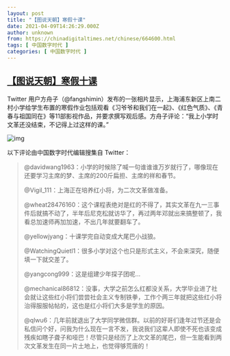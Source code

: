 ```yaml
---
layout: post
title: "【图说天朝】寒假十课"
date: 2021-04-09T14:26:29.000Z
author: unknown
from: https://chinadigitaltimes.net/chinese/664600.html
tags: [ 中国数字时代 ]
categories: [ 中国数字时代 ]
---
```

<!--1617978389000-->
[【图说天朝】寒假十课](https://chinadigitaltimes.net/chinese/664600.html)
------

<div>
<p>Twitter 用户方舟子（@fangshimin）发布的一张相片显示，上海浦东新区上南二村小学给学生布置的寒假作业包括观看《习爷爷和我们在一起》、《红色气质》、《青春与祖国同在》等11部影视作品，并要求撰写观后感。方舟子评论：“我上小学时文革还没结束，不记得上过这样的课。”</p><p><img src="https://chinadigitaltimes.net/chinese/files/2021/04/2hIf.jpg" alt="img" /></p><p>以下评论由中国数字时代编辑搜集自 Twitter：</p><blockquote><p>@davidwang1963：小学的时候除了喊一句谁谁谁万岁就行了，哪像现在还要学习主席的梦、主席的200斤扁担、主席的祥和春节。</p><p>@Vigil_111：上海正在培养红小将，为二次文革做准备。</p><p>@wheat28476160：这个课程表绝对是红的不得了，其实文革在九一三事件后就搞不动了，半年后尼克松就访华了，再过两年邓就出来搞整顿了，我看总加速师再加加速，不出几年就要翻车了。</p><p>@yellowjyang：十课学完自动变成大尾巴小战狼。</p><p>@WatchingQuietl1：很多小学对这个也只是形式主义，不会来深究，随便填一下就交差了。</p><p>@yangcong999：这是组建少年探子团呢&#8230;</p><p>@mechanical86812：没事，大学之前怎么红都没关系，大学毕业进了社会就让这些红小将们尝尝社会主义专制铁拳，工作个两三年就把这些红小将治得服服帖帖的，这也是红小将们大多是学生的原因。</p><p>@qlwu6：几年前就退出了大学同学微信群。以前的好哥们逢年过节还是会私信问个好，问我为什么现在一言不发，我说我们这辈人即使不死也该变成残疾如瞎子聋子和哑巴！尽管只是经历了上次文革的尾巴，但一生能看到两次文革发生在同一片土地上，也觉得够荒唐的！</p></blockquote>
</div>
